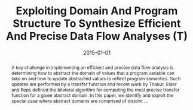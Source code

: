 ---
title: "Exploiting Domain And Program Structure To Synthesize Efficient And Precise Data Flow Analyses (T)"
abstract: "A key challenge in implementing an efficient and precise data flow analysis is determining how to abstract the domain of values that a program variable can take on and how to update abstracted values to reflect program semantics. Such updates are performed by a transfer function and recent work by Thakur, Elder and Reps defined the bilateral algorithm for computing the most precise transfer function for a given abstract domain. In this paper, we identify and exploit the special case where abstract domains are comprised of disjoint …"
date: 2015-01-01
venue: "30th IEEE/ACM International Conference on Automated Software Engineering, ASE 2015, Lincoln, NE, USA, November 9-13, 2015"
paperurl: https://ieeexplore.ieee.org/abstract/document/7372048/
authors: "Elena Sherman and Matthew B. Dwyer"
awards: ""
---